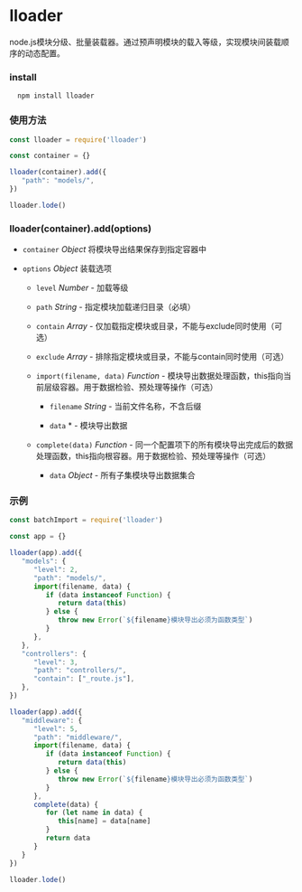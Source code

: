 # lloader

node.js模块分级、批量装载器。通过预声明模块的载入等级，实现模块间装载顺序的动态配置。

### install

      npm install lloader

### 使用方法

```js
const lloader = require('lloader')

const container = {}

lloader(container).add({
   "path": "models/",
})

lloader.lode()
```

### lloader(container).add(options)

*  `container` *Object* 将模块导出结果保存到指定容器中

*  `options` *Object* 装载选项

      *  `level` *Number* - 加载等级

      *  `path` *String* - 指定模块加载递归目录（必填）

      *  `contain` *Array* - 仅加载指定模块或目录，不能与exclude同时使用（可选）

      *  `exclude` *Array* - 排除指定模块或目录，不能与contain同时使用（可选）

      *  `import(filename, data)` *Function* - 模块导出数据处理函数，this指向当前层级容器。用于数据检验、预处理等操作（可选）

            *  `filename` *String* - 当前文件名称，不含后缀

            *  `data` * - 模块导出数据

      *  `complete(data)` *Function* - 同一个配置项下的所有模块导出完成后的数据处理函数，this指向根容器。用于数据检验、预处理等操作（可选）

            *  `data` *Object* - 所有子集模块导出数据集合


### 示例

```js
const batchImport = require('lloader')

const app = {}

lloader(app).add({
   "models": {
      "level": 2,
      "path": "models/",
      import(filename, data) {
         if (data instanceof Function) {
            return data(this)
         } else {
            throw new Error(`${filename}模块导出必须为函数类型`)
         }
      },
   },
   "controllers": {
      "level": 3,
      "path": "controllers/",
      "contain": ["_route.js"],
   },
})

lloader(app).add({
   "middleware": {
      "level": 5,
      "path": "middleware/",
      import(filename, data) {
         if (data instanceof Function) {
            return data(this)
         } else {
            throw new Error(`${filename}模块导出必须为函数类型`)
         }
      },
      complete(data) {
         for (let name in data) {
            this[name] = data[name]
         }
         return data
      }
   }
})

lloader.lode()
```
